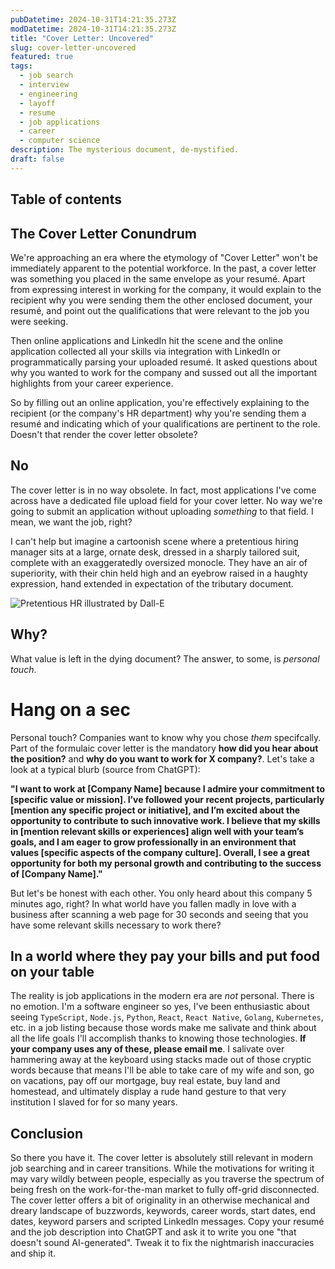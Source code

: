 ```yaml
---
pubDatetime: 2024-10-31T14:21:35.273Z
modDatetime: 2024-10-31T14:21:35.273Z
title: "Cover Letter: Uncovered"
slug: cover-letter-uncovered
featured: true
tags:
  - job search
  - interview
  - engineering
  - layoff
  - resume
  - job applications
  - career
  - computer science
description: The mysterious document, de-mystified.
draft: false
---
```


## Table of contents

## The Cover Letter Conundrum

We're approaching an era where the etymology of "Cover Letter" won't be immediately apparent to the potential workforce. In the past, a cover letter was something you placed in the same envelope as your resumé. Apart from expressing interest in working for the company, it would explain to the recipient why you were sending them the other enclosed document, your resumé, and point out the qualifications that were relevant to the job you were seeking.

Then online applications and LinkedIn hit the scene and the online application collected all your skills via integration with LinkedIn or programmatically parsing your uploaded resumé. It asked questions about why you wanted to work for the company and sussed out all the important highlights from your career experience.

So by filling out an online application, you're effectively explaining to the recipient (or the company's HR department) why you're sending them a resumé and indicating which of your qualifications are pertinent to the role. Doesn't that render the cover letter obsolete?


## No

The cover letter is in no way obsolete. In fact, most applications I've come across have a dedicated file upload field for your cover letter. No way we're going to submit an application without uploading *something* to that field. I mean, we want the job, right?

 I can't help but imagine a cartoonish scene where a pretentious hiring manager sits at a large, ornate desk, dressed in a sharply tailored suit, complete with an exaggeratedly oversized monocle. They have an air of superiority, with their chin held high and an eyebrow raised in a haughty expression, hand extended in expectation of the tributary document.

 ![Pretentious HR illustrated by Dall-E](https://ik.imagekit.io/enginyyr/enginyyr-blog/100-cover-letter/DALL-E-pretentious.webp?updatedAt=1730457739773)

## Why?

What value is left in the dying document? The answer, to some, is *personal touch*. 

# Hang on a sec

Personal touch? Companies want to know why you chose *them* specifcally. Part of the formulaic cover letter is the mandatory **how did you hear about the position?** and **why do you want to work for X company?**. Let's take a look at a typical blurb (source from ChatGPT):

<b>"I want to work at [Company Name] because I admire your commitment to [specific value or mission]. I’ve followed your recent projects, particularly [mention any specific project or initiative], and I’m excited about the opportunity to contribute to such innovative work. I believe that my skills in [mention relevant skills or experiences] align well with your team’s goals, and I am eager to grow professionally in an environment that values [specific aspects of the company culture]. Overall, I see a great opportunity for both my personal growth and contributing to the success of [Company Name]."</b>

But let's be honest with each other. You only heard about this company 5 minutes ago, right? In what world have you fallen madly in love with a business after scanning a web page for 30 seconds and seeing that you have some relevant skills necessary to work there?

## In a world where they pay your bills and put food on your table

The reality is job applications in the modern era are *not* personal. There is no emotion. I'm a software engineer so yes, I've been enthusiastic about seeing `TypeScript`, `Node.js`, `Python`, `React`, `React Native`, `Golang`, `Kubernetes`, etc. in a job listing because those words make me salivate and think about all the life goals I'll accomplish thanks to knowing those technologies. **If your company uses any of these, please email me**. I salivate over hammering away at the keyboard using stacks made out of those cryptic words because that means I'll be able to take care of my wife and son, go on vacations, pay off our mortgage, buy real estate, buy land and homestead, and ultimately display a rude hand gesture to that very institution I slaved for for so many years.


## Conclusion

So there you have it. The cover letter is absolutely still relevant in modern job searching and in career transitions. While the motivations for writing it may vary wildly between people, especially as you traverse the spectrum of being fresh on the work-for-the-man market to fully off-grid disconnected. The cover letter offers a bit of originality in an otherwise mechanical and dreary landscape of buzzwords, keywords, career words, start dates, end dates, keyword parsers and scripted LinkedIn messages. Copy your resumé and the job description into ChatGPT and ask it to write you one "that doesn't sound AI-generated". Tweak it to fix the nightmarish inaccuracies and ship it.
